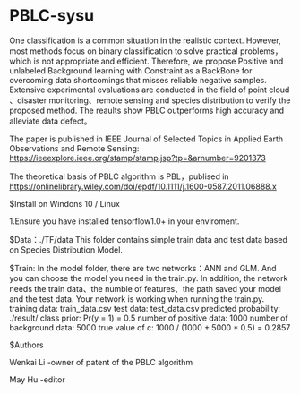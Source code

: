 # PBLC-sysu 
One classification is a common situation in the realistic context.  However, most methods focus on  binary classification to solve practical problems，which is not appropriate and efficient. Therefore, we propose Positive and unlabeled Background learning with Constraint as a BackBone for overcoming data shortcomings that misses reliable negative samples. Extensive experimental evaluations are conducted in the field of point cloud 、disaster monitoring、remote sensing and species distribution to verify the proposed method. The reaults show PBLC outperforms high accuracy and alleviate data defect。

The paper is published in IEEE Journal of Selected Topics in Applied Earth Observations and Remote Sensing: 
https://ieeexplore.ieee.org/stamp/stamp.jsp?tp=&arnumber=9201373

The theoretical basis of PBLC algorithm is PBL，publised in 
https://onlinelibrary.wiley.com/doi/epdf/10.1111/j.1600-0587.2011.06888.x

$Install on Windons 10 / Linux

1.Ensure you have installed tensorflow1.0+ in your enviroment.

$Data：./TF/data
This folder contains simple train data and test data based on Species Distribution Model.

$Train:
In the model folder, there are two networks：ANN and GLM. And you can choose the model you need in the train.py. In addition, the network needs the train data、the numble of features、the path saved your model and the test data. Your network is working when running the train.py.
training data: train_data.csv
test data: test_data.csv
predicted probability: ./result/
class prior: Pr(y = 1) = 0.5
number of positive data: 1000
number of background data: 5000
true value of c: 1000 / (1000 + 5000 * 0.5) = 0.2857

$Authors

Wenkai Li -owner of patent of the PBLC algorithm

May Hu -editor
